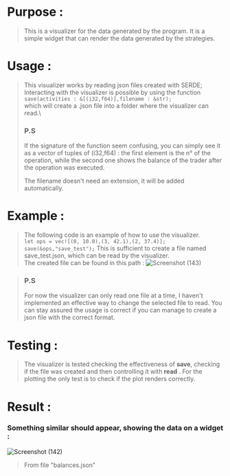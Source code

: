 # Purpose :
> This is a visualizer for the data generated by the program. It is a simple widget that can render the data generated by the strategies.

# Usage : 
> This visualizer works by reading json files created with SERDE;
> Interacting with the visualizer is possible by using the function 
> `save(activities : &[(i32,f64)],filename : &str);`\
> which will create a .json file into a folder where the visualizer can read.\
> 
>### P.S
> 
> If the signature of the function seem confusing, you can simply see it as a vector of tuples of (i32,f64) : the first element is the n° of the operation, while the second one shows the balance of the trader after the operation was executed.
> 
> The filename doesn't need an extension, it will be added automatically.

# Example :
> The following code is an example of how to use the visualizer.\
>  `let ops = vec![(0, 10.0),(3, 42.1),(2, 37.4)];`
>  `save(&ops,"save_test");`
> This is sufficient to create a file named save_test.json, which can be read by the visualizer.\
> The created file can be found in this path :
![Screenshot (143)](https://user-images.githubusercontent.com/94851163/214957111-3d700500-1b32-47a9-93d7-1cee048594d2.png)

> ### P.S
> For now the visualizer can only read one file at a time, I haven't implemented an effective way to change the selected file to read. 
> You can stay assured the usage is correct if you can manage to create a json file with the correct format. 
# Testing :
> The visualizer is tested checking the effectiveness of **save**, checking if the file was created and then controlling it with **read** . 
> For the plotting the only test is to check if the plot renders correctly.

# Result :
### Something similar should appear, showing the data on a widget : 
![Screenshot (142)](https://user-images.githubusercontent.com/94851163/214956949-706e0037-4092-49ee-bd4e-fd637716102f.png)

> From file "balances.json" 

